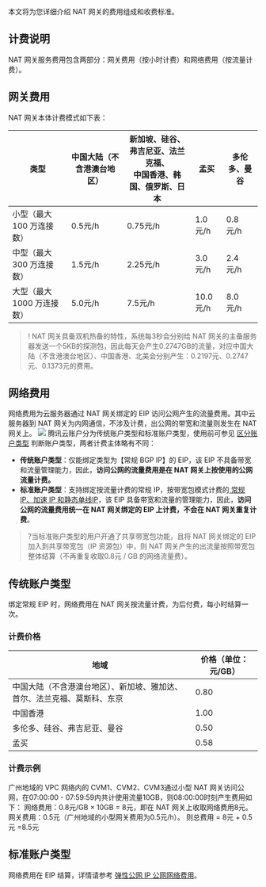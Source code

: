本文将为您详细介绍 NAT 网关的费用组成和收费标准。

## 计费说明
NAT 网关服务费用包含两部分：网关费用（按小时计费）和网络费用（按流量计费）。

## 网关费用
NAT 网关本体计费模式如下表：

| 类型               | 中国大陆（不含港澳台地区）      | 新加坡、硅谷、弗吉尼亚、法兰克福、<br>中国香港、韩国、俄罗斯、日本 | 孟买 | 多伦多、曼谷      |
| ---------------- | ------- | ----------------- | -------- | -------- |
| 小型（最大 100 万连接数）  | 0.5元/h | 0.75元/h          | 1.0元/h | 0.8元/h |
| 中型（最大 300 万连接数）  | 1.5元/h | 2.25元/h          | 3.0元/h | 2.4元/h  |
| 大型（最大 1000 万连接数） | 5.0元/h   | 7.5元/h           | 10.0元/h | 8.0元/h    |

>! NAT 网关具备双机热备的特性，系统每3秒会分别给 NAT 网关的主备服务器发送一个5KB的探测包，因此每天会产生0.2747GB的流量，对应中国大陆（不含港澳台地区）、中国香港、北美会分别产生：0.2197元、0.2747元、0.1373元的费用。

## 网络费用
网络费用为云服务器通过 NAT 网关绑定的 EIP 访问公网产生的流量费用。其中云服务器到 NAT 网关为内网通信，不涉及计费，出公网的带宽和流量则发生在 NAT 网关上。
![](https://main.qcloudimg.com/raw/af8f659d1e080702fc9e640b7268f697.png)
腾讯云账户分为传统账户类型和标准账户类型，使用前可参见 [区分账户类型](https://cloud.tencent.com/document/product/684/39903) 判断账户类型，两者计费主体略有不同：
+ **传统账户类型**：仅能绑定类型为【常规 BGP IP】的 EIP，该 EIP 不具备带宽和流量管理能力，因此，**访问公网的流量费用是在 NAT 网关上按使用的公网流量计费。**
+ **标准账户类型**：支持绑定按流量计费的常规 IP，按带宽包模式计费的[ 常规 IP、加速 IP 和静态单线IP](https://cloud.tencent.com/document/product/1199/41646)，该 EIP 具备带宽和流量的管理能力，因此，**访问公网的流量费用统一在 NAT 网关绑定的 EIP 上计费，不会在 NAT 网关重复计费**。
>?当标准账户类型的用户开通了共享带宽包功能，且将 NAT 网关绑定的 EIP 加入到共享带宽包（IP 资源包）中，则 NAT 网关产生的出流量按照带宽包整体结算（不再重复收取0.8元 / GB 的网络流量费）。
  

## 传统账户类型
绑定常规 EIP 时，网络费用在 NAT 网关按流量计费，为后付费，每小时结算一次。


### 计费价格
| 地域 | 价格（单位：元/GB） | 
|---------|---------|
| 中国大陆（不含港澳台地区）、新加坡、雅加达、首尔、法兰克福、莫斯科、东京 | 0.80 | 
| 中国香港 | 1.00 | 
| 多伦多、硅谷、弗吉尼亚、曼谷| 0.50 | 
| 孟买 | 0.58 | 

### 计费示例
广州地域的 VPC 网络内的 CVM1、CVM2、CVM3通过小型 NAT 网关访问公网，在07:00:00 - 07:59:59内共计使用流量10GB，则08:00:00时刻产生费用如下：
网络费用：0.8元/GB × 10GB = 8元，即在 NAT 网关上收取网络费用8元。
网关费用：0.5元（广州地域的小型网关费用为0.5元/h）。
则总费用 = 8元 + 0.5元 =8.5元

## 标准账户类型
网络费用在 EIP 结算，详情请参考 [弹性公网 IP 公网网络费用](https://cloud.tencent.com/document/product/1199/51693)。

